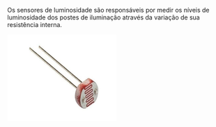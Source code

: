 Os sensores de luminosidade são responsáveis por medir os níveis de luminosidade dos postes de iluminação através da variação de sua resistência interna.

<img src="/hardware_utilizado/Sensor de luminosidade/sensor de luminosidade.png" width="250" height="200">

